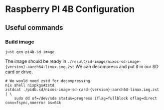 # Raspberry PI 4B Configuration

## Useful commands

### Build image

```shell
just gen-pi4b-sd-image
```

The image should be ready in `./result/sd-image/nixos-sd-image-{version}-aarch64-linux.img.zst`
We can decompress and put it in our SD card or drive.

```shell
# We would need zstd for decompressing
nix shell nixpkgs#zstd
zstdcat ./pi4b.sd/nixos-image-sd-card-{version}-aarch64-linux.img.zst | \
    sudo dd of=/dev/sda status=progress iflag=fullblock oflag=direct conv=fsync,noerror bs=64k
```
